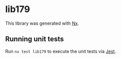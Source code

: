 # lib179

This library was generated with [Nx](https://nx.dev).

## Running unit tests

Run `nx test lib179` to execute the unit tests via [Jest](https://jestjs.io).
